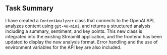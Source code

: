 ## Task Summary

I have created a `ContentAnalyzer` class that connects to the OpenAI API, analyzes content using `gpt-4o-mini`, and returns a structured analysis including a summary, sentiment, and key points. This new class is integrated into the existing Streamlit application, and the frontend has been updated to display the new analysis format. Error handling and the use of environment variables for the API key are also included.
